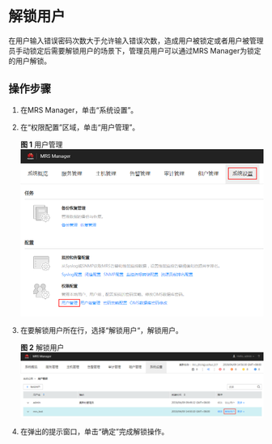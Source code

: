 # 解锁用户<a name="ZH-CN_TOPIC_0050661072"></a>

在用户输入错误密码次数大于允许输入错误次数，造成用户被锁定或者用户被管理员手动锁定后需要解锁用户的场景下，管理员用户可以通过MRS Manager为锁定的用户解锁。

## 操作步骤<a name="zh-cn_topic_0043021169_section42955011152434"></a>

1.  在MRS Manager，单击“系统设置”。
2.  在“权限配置”区域，单击“用户管理”。

    **图 1**  用户管理<a name="fig23271928104212"></a>  
    ![](figures/用户管理.png "用户管理")

3.  在要解锁用户所在行，选择“解锁用户“，解锁用户。

    **图 2**  解锁用户<a name="fig5930142710313"></a>  
    ![](figures/解锁用户.png "解锁用户")

4.  在弹出的提示窗口，单击“确定”完成解锁操作。

